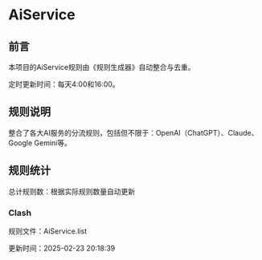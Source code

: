 # AiService

## 前言

本项目的AiService规则由《规则生成器》自动整合与去重。

定时更新时间：每天4:00和16:00。

## 规则说明

整合了各大AI服务的分流规则，包括但不限于：OpenAI（ChatGPT）、Claude、Google Gemini等。

## 规则统计

总计规则数：根据实际规则数量自动更新

### Clash

规则文件：AiService.list

更新时间：2025-02-23 20:18:39

